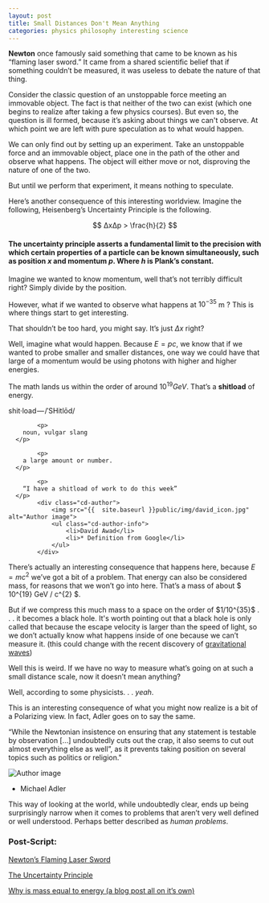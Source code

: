 ```yaml
---
layout: post
title: Small Distances Don't Mean Anything
categories: physics philosophy interesting science
---
```



<meta http-equiv="Content-Type" content="text/html; charset=utf-8"><title>Small distances don’t mean anything</title><meta name="description" content="and the weird implications observation can have on our intuition.">



**Newton** once famously said something that came to be known as his “flaming laser sword.” It came from a shared scientific belief that if something couldn’t be measured, it was useless to debate the nature of that thing.

Consider the classic question of an unstoppable force meeting an immovable object. The fact is that neither of the two can exist (which one begins to realize after taking a few physics courses). But even so, the question is ill formed, because it’s asking about things we can't observe. At which point we are left with pure speculation as to what would happen.

We can only find out by setting up an experiment. Take an unstoppable force and an immovable object, place one in the path of the other and observe what happens. The object will either move or not, disproving the nature of one of the two.

But until we perform that experiment, it means nothing to speculate.

Here’s another consequence of this interesting worldview. Imagine the following, Heisenberg’s Uncertainty Principle is the following.

$$ ΔxΔp > \frac{h}{2} $$

#### The uncertainty principle asserts a fundamental limit to the precision with which certain properties of a particle can be known simultaneously, such as position $x$ and momentum $p$. Where $h$ is Plank’s constant.

Imagine we wanted to know momentum, well that’s not terribly difficult right? Simply divide by the position.

However, what if we wanted to observe what happens at $10^{-35}$ m ? This is where things start to get interesting.

That shouldn’t be too hard, you might say. It’s just $Δx$ right?

Well, imagine what would happen. Because $E = pc$, we know that if we wanted to probe smaller and smaller distances, one way we could have that large of a momentum would be using photons with higher and higher energies.

The math lands us within the order of around $10^{19} GeV$. That’s a __shitload__ of energy.

<div class="cd-testimonials-wrapper">
			<p>
        shit·load — /ˈSHitlōd/
      </p>

			<p>
        noun, vulgar slang
      </p>

			<p>
        a large amount or number.
      </p>

			<p>
        “I have a shitload of work to do this week”
      </p>
			<div class="cd-author">
				<img src="{{  site.baseurl }}public/img/david_icon.jpg" alt="Author image">
				<ul class="cd-author-info">
					<li>David Awad</li>
					<li>* Definition from Google</li>
				</ul>
			</div>
</div>


There’s actually an interesting consequence that happens here, because $E= m c^{2}$ we’ve got a bit of a problem. That energy can also be considered mass, for reasons that we won’t go into here. That’s a mass of about $  10^{19} GeV / c^{2} $.




<div id="commentable-area">
  <p data-section-id="1" class="commentable-section">
  But if we compress this much mass to a space on the order of $1/10^{35}$ . . . it becomes a black hole. It's worth pointing out that a black hole is only called that because the escape velocity is larger than the speed of light, so we don’t actually know what happens inside of one because we can’t measure it. (this could change with the recent discovery of <a href="https://www.sciencenews.org/article/gravitational-waves-explained"> gravitational waves</a>)
  </p>

  <p>
  Well this is weird. If we have no way to measure what’s going on at such a small distance scale, now it doesn’t mean anything?
  </p>

  <p>
  Well, according to some physicists. . .  <em>yeah</em>.
  </p>
  <p>
  This is an interesting consequence of what you might now realize is a bit of a Polarizing view. In fact, Adler goes on to say the same.
  </p>
</div>


<div class="cd-testimonials-wrapper">
			<p>
“While the Newtonian insistence on ensuring that any statement is testable by observation […] undoubtedly cuts out the crap, it also seems to cut out almost everything else as well”, as it prevents taking position on several topics such as politics or religion." 
      </p>
			<div class="cd-author">
				<img src="https://lh3.googleusercontent.com/-EmIkaYewYZM/AAAAAAAAAAI/AAAAAAAAGYM/UzH1yuoNiZ0/photo.jpg" alt="Author image">
				<ul class="cd-author-info">
					<li>Michael Adler</li>
				</ul>
			</div>
</div>


This way of looking at the world, while undoubtedly clear, ends up being surprisingly narrow when it comes to problems that aren’t very well defined or well understood. Perhaps better described as _human problems_.


### Post-Script:
[Newton’s Flaming Laser Sword](https://en.wikipedia.org/wiki/Mike_Alder#Newton.27s_flaming_laser_sword)

[The Uncertainty Principle](https://en.wikipedia.org/wiki/Uncertainty_principle)

[Why is mass equal to energy (a blog post all on it’s own)](https://plato.stanford.edu/entries/equivME/)

<script>
  // comments for this particular article
  var existingComments = [
    {
      "sectionId": "1",
      "comments": [
        {
          "authorAvatarUrl": "https://scontent-iad3-1.xx.fbcdn.net/v/t1.0-1/p40x40/18767456_10209609928627107_8142159910520783435_n.jpg?oh=75aeda682cdf4ebd3cbd505a89f27dc0&oe=5A09013A",
          "authorName": "David Awad",
          "comment": "you can actually work that one out yourself just by looking at the escape velocity for that mass and radius of $ Δx $."
        }
      ]
    }
  ];
</script>
